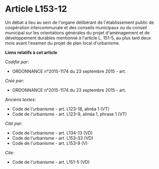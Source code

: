 # Article L153-12

Un débat a lieu au sein de l'organe délibérant de l'établissement public de coopération intercommunale et des conseils
municipaux ou du conseil municipal sur les orientations générales du projet d'aménagement et de développement durables
mentionné à l'article L. 151-5, au plus tard deux mois avant l'examen du projet de plan local d'urbanisme.

**Liens relatifs à cet article**

_Codifié par_:

  - ORDONNANCE n°2015-1174 du 23 septembre 2015 - art.

_Créé par_:

  - ORDONNANCE n°2015-1174 du 23 septembre 2015 - art.

_Anciens textes_:

  - Code de l'urbanisme - art. L123-18, alinéa 1  (VT)
  - Code de l'urbanisme - art. L123-9, alinéa 1, phrase 1  (VT)

_Cité par_:

  - Code de l'urbanisme - art. L134-13 (VD)
  - Code de l'urbanisme - art. L153-33 (VD)
  - Code de l'urbanisme - art. L153-9 (V)

_Cite_:

  - Code de l'urbanisme - art. L151-5 (VD)
